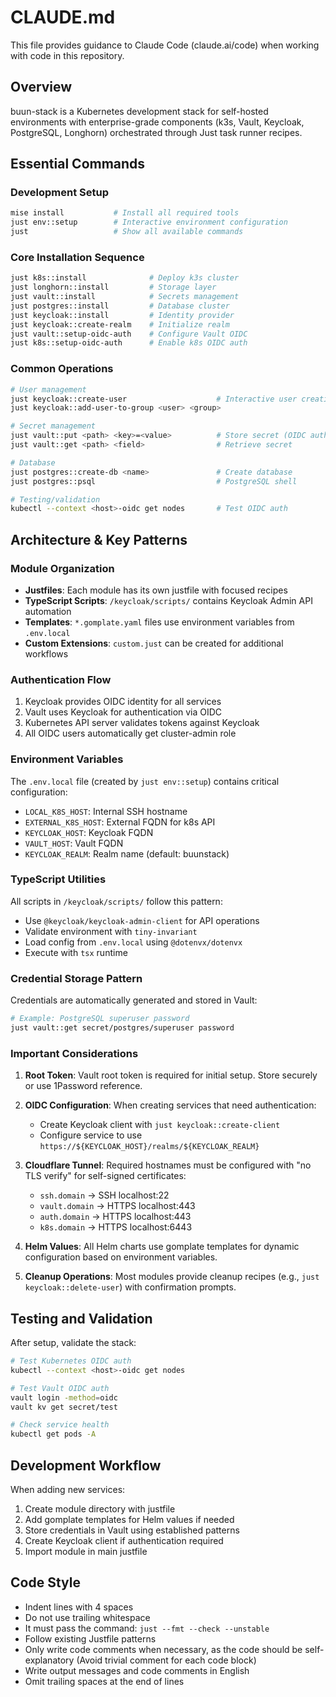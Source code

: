 # CLAUDE.md

This file provides guidance to Claude Code (claude.ai/code) when working with code in this repository.

## Overview

buun-stack is a Kubernetes development stack for self-hosted environments with enterprise-grade components (k3s, Vault, Keycloak, PostgreSQL, Longhorn) orchestrated through Just task runner recipes.

## Essential Commands

### Development Setup

```bash
mise install           # Install all required tools
just env::setup        # Interactive environment configuration
just                   # Show all available commands
```

### Core Installation Sequence

```bash
just k8s::install              # Deploy k3s cluster
just longhorn::install         # Storage layer
just vault::install            # Secrets management
just postgres::install         # Database cluster
just keycloak::install         # Identity provider
just keycloak::create-realm    # Initialize realm
just vault::setup-oidc-auth    # Configure Vault OIDC
just k8s::setup-oidc-auth      # Enable k8s OIDC auth
```

### Common Operations

```bash
# User management
just keycloak::create-user                    # Interactive user creation
just keycloak::add-user-to-group <user> <group>

# Secret management
just vault::put <path> <key>=<value>          # Store secret (OIDC auth)
just vault::get <path> <field>                # Retrieve secret

# Database
just postgres::create-db <name>               # Create database
just postgres::psql                           # PostgreSQL shell

# Testing/validation
kubectl --context <host>-oidc get nodes       # Test OIDC auth
```

## Architecture & Key Patterns

### Module Organization

- **Justfiles**: Each module has its own justfile with focused recipes
- **TypeScript Scripts**: `/keycloak/scripts/` contains Keycloak Admin API automation
- **Templates**: `*.gomplate.yaml` files use environment variables from `.env.local`
- **Custom Extensions**: `custom.just` can be created for additional workflows

### Authentication Flow

1. Keycloak provides OIDC identity for all services
2. Vault uses Keycloak for authentication via OIDC
3. Kubernetes API server validates tokens against Keycloak
4. All OIDC users automatically get cluster-admin role

### Environment Variables

The `.env.local` file (created by `just env::setup`) contains critical configuration:

- `LOCAL_K8S_HOST`: Internal SSH hostname
- `EXTERNAL_K8S_HOST`: External FQDN for k8s API
- `KEYCLOAK_HOST`: Keycloak FQDN
- `VAULT_HOST`: Vault FQDN
- `KEYCLOAK_REALM`: Realm name (default: buunstack)

### TypeScript Utilities

All scripts in `/keycloak/scripts/` follow this pattern:

- Use `@keycloak/keycloak-admin-client` for API operations
- Validate environment with `tiny-invariant`
- Load config from `.env.local` using `@dotenvx/dotenvx`
- Execute with `tsx` runtime

### Credential Storage Pattern

Credentials are automatically generated and stored in Vault:

```bash
# Example: PostgreSQL superuser password
just vault::get secret/postgres/superuser password
```

### Important Considerations

1. **Root Token**: Vault root token is required for initial setup. Store securely or use 1Password reference.

2. **OIDC Configuration**: When creating services that need authentication:
   - Create Keycloak client with `just keycloak::create-client`
   - Configure service to use `https://${KEYCLOAK_HOST}/realms/${KEYCLOAK_REALM}`

3. **Cloudflare Tunnel**: Required hostnames must be configured with "no TLS verify" for self-signed certificates:
   - `ssh.domain` → SSH localhost:22
   - `vault.domain` → HTTPS localhost:443
   - `auth.domain` → HTTPS localhost:443
   - `k8s.domain` → HTTPS localhost:6443

4. **Helm Values**: All Helm charts use gomplate templates for dynamic configuration based on environment variables.

5. **Cleanup Operations**: Most modules provide cleanup recipes (e.g., `just keycloak::delete-user`) with confirmation prompts.

## Testing and Validation

After setup, validate the stack:

```bash
# Test Kubernetes OIDC auth
kubectl --context <host>-oidc get nodes

# Test Vault OIDC auth
vault login -method=oidc
vault kv get secret/test

# Check service health
kubectl get pods -A
```

## Development Workflow

When adding new services:

1. Create module directory with justfile
2. Add gomplate templates for Helm values if needed
3. Store credentials in Vault using established patterns
4. Create Keycloak client if authentication required
5. Import module in main justfile

## Code Style

- Indent lines with 4 spaces
- Do not use trailing whitespace
- It must pass the command: `just --fmt --check --unstable`
- Follow existing Justfile patterns
- Only write code comments when necessary, as the code should be self-explanatory
  (Avoid trivial comment for each code block)
- Write output messages and code comments in English
- Omit trailing spaces at the end of lines
